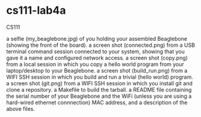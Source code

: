 # cs111-lab4a
CS111

a selfie (my_beaglebone.jpg) of you holding your assembled Beaglebone (showing the front of the board).
a screen shot (connected.png) from a USB terminal command session connected to your system, showing that you gave it a name and configured network access.
a screen shot (copy.png) from a local session in which you copy a hello world program from your laptop/desktop to your Beaglebone.
a screen shot (build_run.png) from a WIFI SSH session in which you build and run a trivial (hello world) program.
a screen shot (git.png) from a WIFI SSH session in which you install git and clone a repository.
a Makefile to build the tarball.
a README file containing the serial number of your Beaglebone and the WiFi (unless you are using a hard-wired ethernet connnection) MAC address, and a description of the above files.
